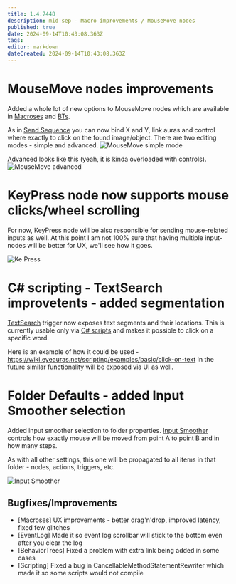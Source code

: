 ```yaml
---
title: 1.4.7448
description: mid sep - Macro improvements / MouseMove nodes
published: true
date: 2024-09-14T10:43:08.363Z
tags: 
editor: markdown
dateCreated: 2024-09-14T10:43:08.363Z
---
```


# MouseMove nodes improvements
Added a whole lot of new options to MouseMove nodes which are available in [Macroses](/en/macroses/getting-started) and [BTs](/en/behavior-trees/gettings-started). 

As in [Send Sequence](/en/actions/sendinput/send-sequence) you can now bind X and Y, link auras and control where exactly to click on the found image/object. 
There are two editing modes - simple and advanced. 
![MouseMove simple mode](https://s3.eyeauras.net/media/2024/09/EyeAuras_ckJdk9dJ7WbzmPIW.png)

Advanced looks like this (yeah, it is kinda overloaded with controls). 
![MouseMove advanced](https://s3.eyeauras.net/media/2024/09/EyeAuras_gF7ZYC9l8X0pvyTC.png)

# KeyPress node now supports mouse clicks/wheel scrolling
For now, KeyPress node will be also responsible for sending mouse-related inputs as well. 
At this point I am not 100% sure that having multiple input-nodes will be better for UX, we'll see how it goes.

![Ke Press](https://s3.eyeauras.net/media/2024/09/EyeAuras_rieZGTsW0XlTGyti.png)

# C# scripting - TextSearch improvetents - added segmentation
[TextSearch](/en/triggers/images/text-search) trigger now exposes text segments and their locations. This is currently usable only via [C# scripts](/en/scripting/getting-started) and makes it possible to click on a specific word. 

Here is an example of how it could be used - https://wiki.eyeauras.net/scripting/examples/basic/click-on-text
In the future similar functionality will be exposed via UI as well.

# Folder Defaults - added Input Smoother selection
Added input smoother selection to folder properties. 
[Input Smoother](/en/actions/sendinput/mouseinputsmoothing) controls how exactly mouse will be moved from point A to point B and in how many steps. 

As with all other settings, this one will be propagated to all items in that folder - nodes, actions, triggers, etc.

![Input Smoother](https://s3.eyeauras.net/media/2024/09/EyeAuras_V9ASsAPiJGBUAKM5.png)

## Bugfixes/Improvements
- [Macroses] UX improvements - better drag'n'drop, improved latency, fixed few glitches
- [EventLog] Made it so event log scrollbar will stick to the bottom even after you clear the log
- [BehaviorTrees] Fixed a problem with extra link being added in some cases
- [Scripting] Fixed a bug in CancellableMethodStatementRewriter which made it so some scripts would not compile
